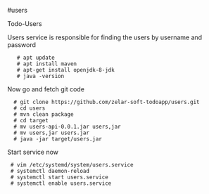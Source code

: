 #users

Todo-Users

Users service is responsible for finding the users by username and password

       # apt update
       # apt install maven
       # apt-get install openjdk-8-jdk
       # java -version
Now go and fetch git code

      # git clone https://github.com/zelar-soft-todoapp/users.git
      # cd users
      # mvn clean package
      # cd target
      # mv users-api-0.0.1.jar users,jar
      # mv users,jar users.jar
      # java -jar target/users.jar
Start service now

     # vim /etc/systemd/system/users.service
     # systemctl daemon-reload
     # systemctl start users.service
     # systemctl enable users.service

